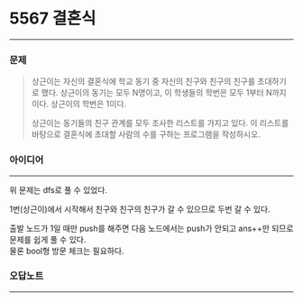 # 5567 결혼식
------------
### 문제

>상근이는 자신의 결혼식에 학교 동기 중 자신의 친구와 친구의 친구를 초대하기로 했다. 상근이의 동기는 모두 N명이고, 이 학생들의 학번은 모두 1부터 N까지이다. 상근이의 학번은 1이다.
>
>상근이는 동기들의 친구 관계를 모두 조사한 리스트를 가지고 있다. 이 리스트를 바탕으로 결혼식에 초대할 사람의 수를 구하는 프로그램을 작성하시오.

### 아이디어
----------
위 문제는 dfs로 풀 수 있었다.

1번(상근이)에서 시작해서 친구와 친구의 친구가 갈 수 있으므로 두번 갈 수 있다.

출발 노드가 1일 때만 push를 해주면 다음 노드에서는 push가 안되고 ans++만 되므로 문제를 쉽게 풀 수 있다.  
물론 bool형 방문 체크는 필요하다.

### 오답노트
----------
